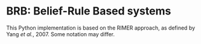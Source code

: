 # BRB: Belief-Rule Based systems

This Python implementation is based on the RIMER approach, as defined by Yang _et al._, 2007. Some notation may differ.